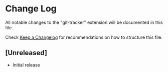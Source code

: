 # Change Log

All notable changes to the "git-tracker" extension will be documented in this file.

Check [Keep a Changelog](http://keepachangelog.com/) for recommendations on how to structure this file.

## [Unreleased]

- Initial release